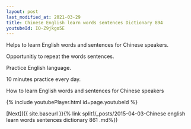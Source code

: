 ```yaml
---
layout: post
last_modified_at: 2021-03-29
title: Chinese English learn words sentences Dictionary 894 
youtubeId: IO-Z9jkgo5E
---
```

 
 
Helps to learn English words and sentences for Chinese speakers.

Opportunitiy to repeat the words sentences. 

Practice English language. 
 
10 minutes practice every day. 
 
How to learn English words and sentences for Chinese speakers 
 
{% include youtubePlayer.html id=page.youtubeId %}
 
 
[Next]({{ site.baseurl }}{% link  split1/_posts/2015-04-03-Chinese english learn words sentences dictionary 861 .md%})
 
